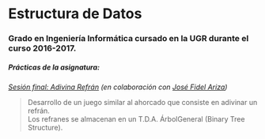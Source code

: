 # Estructura de Datos
### Grado en Ingeniería Informática cursado en la UGR durante el curso 2016-2017.
##### Prácticas de la asignatura:
<dl>
  <dt><em><a href="https://github.com/juanjeeeh/UGR_Estructura-Datos/tree/master/P5/adivina">Sesión final: Adivina Refrán</a> (en colaboración con <a href="https://github.com/sefi97">José Fidel Ariza</a>)</em></dt>
    <blockquote>
    Desarrollo de un juego similar al ahorcado que consiste en adivinar un refrán.<br>
    Los refranes se almacenan en un T.D.A. ÁrbolGeneral (Binary Tree Structure).
    </blockquote>
</dl>
